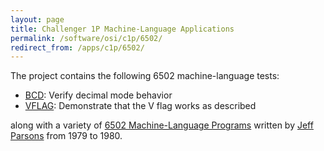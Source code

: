 ```yaml
---
layout: page
title: Challenger 1P Machine-Language Applications
permalink: /software/osi/c1p/6502/
redirect_from: /apps/c1p/6502/
---
```


The project contains the following 6502 machine-language tests:

- [BCD](tests/bcd/bcd.asm): Verify decimal mode behavior
- [VFLAG](tests/vflag/vflag.asm): Demonstrate that the V flag works as described

along with a variety of [6502 Machine-Language Programs](jeffpar/) written by [Jeff Parsons](https://jeffpar.com)
from 1979 to 1980.

